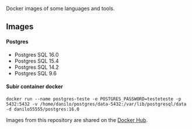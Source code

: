 Docker images of some languages and tools.

## Images

#### Postgres
- Postgres SQL 16.0
- Postgres SQL 15.4
- Postgres SQL 14.2
- Postgres SQL 9.6

#### Subir container docker
    docker run --name postgres-teste -e POSTGRES_PASSWORD=testeteste -p 5432:5432 -v /home/danilo/postgres/data-5432:/var/lib/postgresql/data -d danilo55555/postgres:16.0

Images from this repository are shared on the [Docker Hub](https://hub.docker.com/u/danilo55555).
